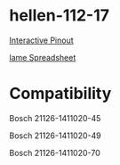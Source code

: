 # hellen-112-17

[Interactive Pinout](https://rusefi.com/docs/pinouts/hellen/hellen-112-17/)

[lame Spreadsheet](https://docs.google.com/spreadsheets/d/1tG2D43BH8SXMTmPQf_461dmxhCe58JP2_1n4kO6hWnw)




# Compatibility

Bosch 21126-1411020-45

Bosch 21126-1411020-49

Bosch 21126-1411020-70







